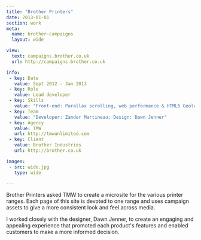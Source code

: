 ```yaml
---
title: "Brother Printers"
date: 2013-01-01
section: work
meta:
  name: brother-campaigns
  layout: wide

view:
  text: campaigns.brother.co.uk
  url: http://campaigns.brother.co.uk

info:
 - key: Date
   value: Sept 2012 - Jan 2013
 - key: Role
   value: Lead developer
 - key: Skills
   value: "Front-end: Parallax scrolling, web performance & HTML5 Geolocation API"
 - key: Team
   value: "Developer: Zander Martineau; Design: Dawn Jenner"
 - key: Agency
   value: TMW
   url: http://tmwunlimited.com
 - key: Client
   value: Brother Industries
   url: http://brother.co.uk

images:
 - src: wide.jpg
   type: wide

---
```

Brother Printers asked TMW to create a microsite for the various printer ranges. Each page of this site is devoted to one range and uses campaign assets to give a more consistent look and feel across media.

I worked closely with the designer, Dawn Jenner, to create an engaging and appealing experience that promoted each product's features and enabled customers to make a more informed decision.
